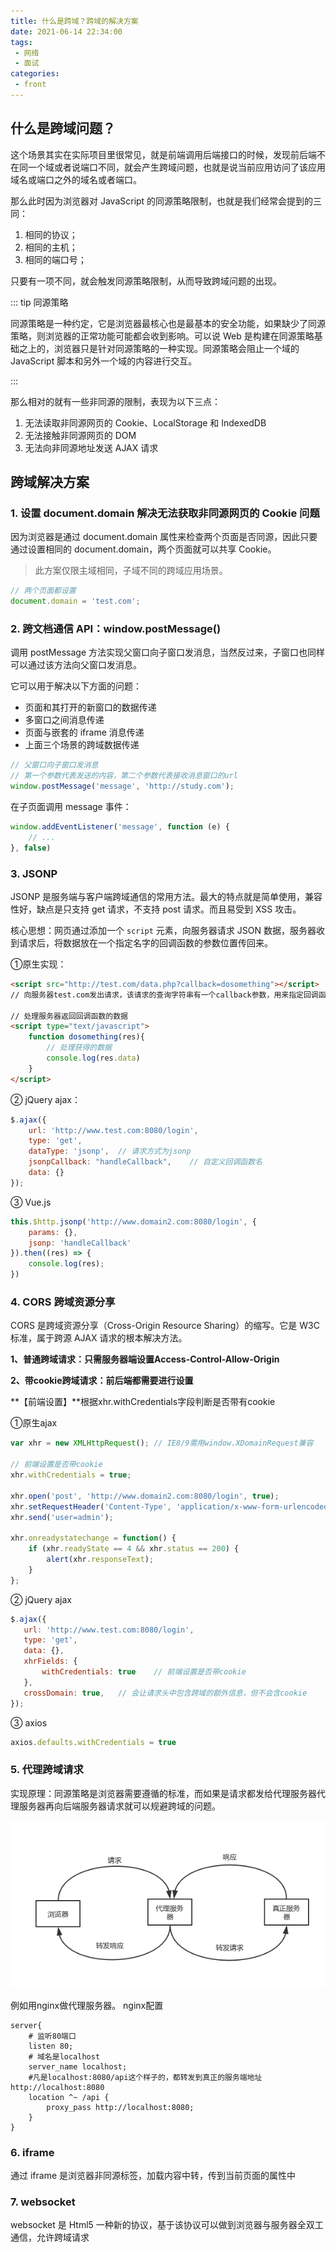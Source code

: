 ```yaml
---
title: 什么是跨域？跨域的解决方案
date: 2021-06-14 22:34:00
tags:
 - 网络
 - 面试
categories:
 - front
---
```


 ## 什么是跨域问题？

这个场景其实在实际项目里很常见，就是前端调用后端接口的时候，发现前后端不在同一个域或者说端口不同，就会产生跨域问题，也就是说当前应用访问了该应用域名或端口之外的域名或者端口。

那么此时因为浏览器对 JavaScript 的同源策略限制，也就是我们经常会提到的三同：

1. 相同的协议；
2. 相同的主机；
3. 相同的端口号；

只要有一项不同，就会触发同源策略限制，从而导致跨域问题的出现。

::: tip 同源策略

同源策略是一种约定，它是浏览器最核心也是最基本的安全功能，如果缺少了同源策略，则浏览器的正常功能可能都会收到影响。可以说 Web 是构建在同源策略基础之上的，浏览器只是针对同源策略的一种实现。同源策略会阻止一个域的 JavaScript 脚本和另外一个域的内容进行交互。

:::

那么相对的就有一些非同源的限制，表现为以下三点：

1. 无法读取非同源网页的 Cookie、LocalStorage 和 IndexedDB
2. 无法接触非同源网页的 DOM
3. 无法向非同源地址发送 AJAX 请求

## 跨域解决方案

### 1. 设置 document.domain 解决无法获取非同源网页的 Cookie 问题

因为浏览器是通过 document.domain 属性来检查两个页面是否同源，因此只要通过设置相同的 document.domain，两个页面就可以共享 Cookie。

> 此方案仅限主域相同，子域不同的跨域应用场景。

```js
// 两个页面都设置
document.domain = 'test.com';
```

### 2. 跨文档通信 API：window.postMessage()

调用 postMessage 方法实现父窗口向子窗口发消息，当然反过来，子窗口也同样可以通过该方法向父窗口发消息。

它可以用于解决以下方面的问题：

- 页面和其打开的新窗口的数据传递
- 多窗口之间消息传递
- 页面与嵌套的 iframe 消息传递
- 上面三个场景的跨域数据传递

```js
// 父窗口向子窗口发消息
// 第一个参数代表发送的内容，第二个参数代表接收消息窗口的url
window.postMessage('message', 'http://study.com');
```

在子页面调用 message 事件：

```js
window.addEventListener('message', function (e) {
    // ...
}, false)
```

### 3. JSONP

JSONP 是服务端与客户端跨域通信的常用方法。最大的特点就是简单使用，兼容性好，缺点是只支持 get 请求，不支持 post 请求。而且易受到 XSS 攻击。

核心思想：网页通过添加一个 `script` 元素，向服务器请求 JSON 数据，服务器收到请求后，将数据放在一个指定名字的回调函数的参数位置传回来。

①原生实现：

```html
<script src="http://test.com/data.php?callback=dosomething"></script>
// 向服务器test.com发出请求，该请求的查询字符串有一个callback参数，用来指定回调函数的名字
 
// 处理服务器返回回调函数的数据
<script type="text/javascript">
    function dosomething(res){
        // 处理获得的数据
        console.log(res.data)
    }
</script>
```

② jQuery ajax：

```js
$.ajax({
    url: 'http://www.test.com:8080/login',
    type: 'get',
    dataType: 'jsonp',  // 请求方式为jsonp
    jsonpCallback: "handleCallback",    // 自定义回调函数名
    data: {}
});
```

③ Vue.js

```js
this.$http.jsonp('http://www.domain2.com:8080/login', {
    params: {},
    jsonp: 'handleCallback'
}).then((res) => {
    console.log(res); 
})
```

### 4. CORS 跨域资源分享

CORS 是跨域资源分享（Cross-Origin Resource Sharing）的缩写。它是 W3C 标准，属于跨源 AJAX 请求的根本解决方法。

**1、普通跨域请求：只需服务器端设置Access-Control-Allow-Origin**

**2、带cookie跨域请求：前后端都需要进行设置**

**【前端设置】**根据xhr.withCredentials字段判断是否带有cookie

①原生ajax

```js
var xhr = new XMLHttpRequest(); // IE8/9需用window.XDomainRequest兼容
 
// 前端设置是否带cookie
xhr.withCredentials = true;
 
xhr.open('post', 'http://www.domain2.com:8080/login', true);
xhr.setRequestHeader('Content-Type', 'application/x-www-form-urlencoded');
xhr.send('user=admin');
 
xhr.onreadystatechange = function() {
    if (xhr.readyState == 4 && xhr.status == 200) {
        alert(xhr.responseText);
    }
};
```

② jQuery ajax 

```js
$.ajax({
   url: 'http://www.test.com:8080/login',
   type: 'get',
   data: {},
   xhrFields: {
       withCredentials: true    // 前端设置是否带cookie
   },
   crossDomain: true,   // 会让请求头中包含跨域的额外信息，但不会含cookie
});
```

③ axios 

```js
axios.defaults.withCredentials = true
```

### 5. 代理跨域请求

实现原理：同源策略是浏览器需要遵循的标准，而如果是请求都发给代理服务器代理服务器再向后端服务器请求就可以规避跨域的问题。

![](../../imgs/proxy.png)

例如用nginx做代理服务器。
 nginx配置

```shell
server{
    # 监听80端口
    listen 80;
    # 域名是localhost
    server_name localhost;
    #凡是localhost:8080/api这个样子的，都转发到真正的服务端地址http://localhost:8080
    location ^~ /api {
        proxy_pass http://localhost:8080;
    }    
}
```

### 6. iframe

通过 iframe 是浏览器非同源标签，加载内容中转，传到当前页面的属性中

### 7. websocket

websocket 是 Html5 一种新的协议，基于该协议可以做到浏览器与服务器全双工通信，允许跨域请求

